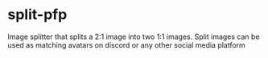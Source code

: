 # split-pfp
Image splitter that splits a 2:1 image into two 1:1 images. Split images can be used as matching avatars on discord or any other social media platform
